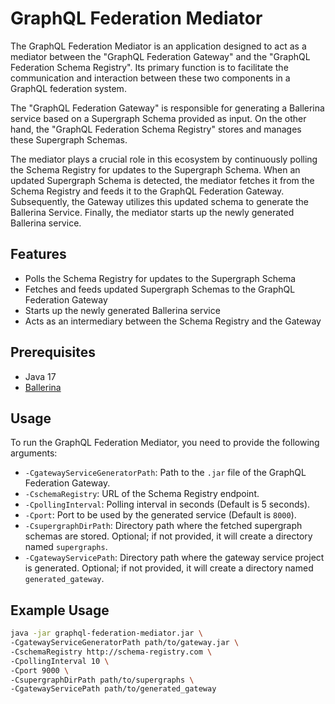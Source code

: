 # GraphQL Federation Mediator

The GraphQL Federation Mediator is an application designed to act as a mediator between the "GraphQL Federation Gateway" and the "GraphQL Federation Schema Registry". Its primary function is to facilitate the communication and interaction between these two components in a GraphQL federation system.

The "GraphQL Federation Gateway" is responsible for generating a Ballerina service based on a Supergraph Schema provided as input. On the other hand, the "GraphQL Federation Schema Registry" stores and manages these Supergraph Schemas.

The mediator plays a crucial role in this ecosystem by continuously polling the Schema Registry for updates to the Supergraph Schema. When an updated Supergraph Schema is detected, the mediator fetches it from the Schema Registry and feeds it to the GraphQL Federation Gateway. Subsequently, the Gateway utilizes this updated schema to generate the Ballerina Service. Finally, the mediator starts up the newly generated Ballerina service.

## Features

- Polls the Schema Registry for updates to the Supergraph Schema
- Fetches and feeds updated Supergraph Schemas to the GraphQL Federation Gateway
- Starts up the newly generated Ballerina service
- Acts as an intermediary between the Schema Registry and the Gateway

## Prerequisites
- Java 17
- [Ballerina](https://ballerina.io/downloads/)

## Usage

To run the GraphQL Federation Mediator, you need to provide the following arguments:

- `-CgatewayServiceGeneratorPath`: Path to the `.jar` file of the GraphQL Federation Gateway.
- `-CschemaRegistry`: URL of the Schema Registry endpoint.
- `-CpollingInterval`: Polling interval in seconds (Default is 5 seconds).
- `-Cport`: Port to be used by the generated service (Default is `8000`).
- `-CsupergraphDirPath`: Directory path where the fetched supergraph schemas are stored. Optional; if not provided, it will create a directory named `supergraphs`.
- `-CgatewayServicePath`: Directory path where the gateway service project is generated. Optional; if not provided, it will create a directory named `generated_gateway`.

## Example Usage

```bash
java -jar graphql-federation-mediator.jar \
-CgatewayServiceGeneratorPath path/to/gateway.jar \
-CschemaRegistry http://schema-registry.com \
-CpollingInterval 10 \
-Cport 9000 \
-CsupergraphDirPath path/to/supergraphs \
-CgatewayServicePath path/to/generated_gateway
